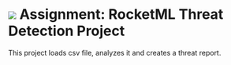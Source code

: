 # ![](./src/main/resources/icon/favicon.ico) Assignment: RocketML Threat Detection Project

This project loads csv file, analyzes it and creates a threat report.

